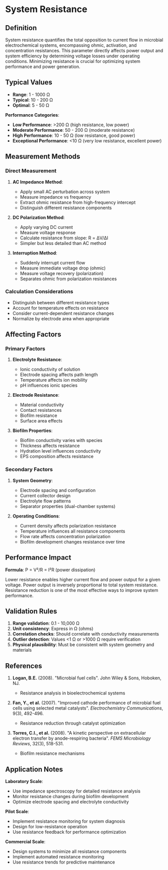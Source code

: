 <!--
Parameter ID: resistance
Category: electrical
Generated: 2025-01-16T12:07:00.000Z
-->

# System Resistance

## Definition

System resistance quantifies the total opposition to current flow in microbial
electrochemical systems, encompassing ohmic, activation, and concentration
resistances. This parameter directly affects power output and system efficiency
by determining voltage losses under operating conditions. Minimizing resistance
is crucial for optimizing system performance and power generation.

## Typical Values

- **Range**: 1 - 1000 Ω
- **Typical**: 10 - 200 Ω
- **Optimal**: 5 - 50 Ω

**Performance Categories**:

- **Low Performance**: >200 Ω (high resistance, low power)
- **Moderate Performance**: 50 - 200 Ω (moderate resistance)
- **High Performance**: 10 - 50 Ω (low resistance, good power)
- **Exceptional Performance**: <10 Ω (very low resistance, excellent power)

## Measurement Methods

### Direct Measurement

1. **AC Impedance Method**:
   - Apply small AC perturbation across system
   - Measure impedance vs frequency
   - Extract ohmic resistance from high-frequency intercept
   - Distinguish different resistance components

2. **DC Polarization Method**:
   - Apply varying DC current
   - Measure voltage response
   - Calculate resistance from slope: R = ΔV/ΔI
   - Simpler but less detailed than AC method

3. **Interruption Method**:
   - Suddenly interrupt current flow
   - Measure immediate voltage drop (ohmic)
   - Measure voltage recovery (polarization)
   - Separates ohmic from polarization resistances

### Calculation Considerations

- Distinguish between different resistance types
- Account for temperature effects on resistance
- Consider current-dependent resistance changes
- Normalize by electrode area when appropriate

## Affecting Factors

### Primary Factors

1. **Electrolyte Resistance**:
   - Ionic conductivity of solution
   - Electrode spacing affects path length
   - Temperature affects ion mobility
   - pH influences ionic species

2. **Electrode Resistance**:
   - Material conductivity
   - Contact resistances
   - Biofilm resistance
   - Surface area effects

3. **Biofilm Properties**:
   - Biofilm conductivity varies with species
   - Thickness affects resistance
   - Hydration level influences conductivity
   - EPS composition affects resistance

### Secondary Factors

1. **System Geometry**:
   - Electrode spacing and configuration
   - Current collector design
   - Electrolyte flow patterns
   - Separator properties (dual-chamber systems)

2. **Operating Conditions**:
   - Current density affects polarization resistance
   - Temperature influences all resistance components
   - Flow rate affects concentration polarization
   - Biofilm development changes resistance over time

## Performance Impact

**Formula**: P = V²/R = I²R (power dissipation)

Lower resistance enables higher current flow and power output for a given
voltage. Power output is inversely proportional to total system resistance.
Resistance reduction is one of the most effective ways to improve system
performance.

## Validation Rules

1. **Range validation**: 0.1 - 10,000 Ω
2. **Unit consistency**: Express in Ω (ohms)
3. **Correlation checks**: Should correlate with conductivity measurements
4. **Outlier detection**: Values <1 Ω or >1000 Ω require verification
5. **Physical plausibility**: Must be consistent with system geometry and
   materials

## References

1. **Logan, B.E.** (2008). "Microbial fuel cells". John Wiley & Sons, Hoboken,
   NJ.
   - Resistance analysis in bioelectrochemical systems

2. **Fan, Y., et al.** (2007). "Improved cathode performance of microbial fuel
   cells using selected metal catalysts". _Electrochemistry Communications_,
   9(3), 492-496.
   - Resistance reduction through catalyst optimization

3. **Torres, C.I., et al.** (2008). "A kinetic perspective on extracellular
   electron transfer by anode-respiring bacteria". _FEMS Microbiology Reviews_,
   32(3), 518-531.
   - Biofilm resistance mechanisms

## Application Notes

**Laboratory Scale**:

- Use impedance spectroscopy for detailed resistance analysis
- Monitor resistance changes during biofilm development
- Optimize electrode spacing and electrolyte conductivity

**Pilot Scale**:

- Implement resistance monitoring for system diagnosis
- Design for low-resistance operation
- Use resistance feedback for performance optimization

**Commercial Scale**:

- Design systems to minimize all resistance components
- Implement automated resistance monitoring
- Use resistance trends for predictive maintenance
